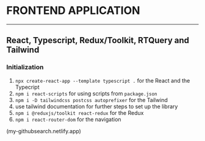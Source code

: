 # FRONTEND APPLICATION
----
## React, Typescript, Redux/Toolkit, RTQuery and Tailwind

### Initialization
1. `npx create-react-app --template typescript .` for the React and the Typecript
2. `npm i react-scripts` for using scripts from `package.json`
3. `npm i -D tailwindcss postcss autoprefixer` for the Tailwind
4. use tailwind documentation for further steps to set  up the library
5. `npm i @reduxjs/toolkit react-redux` for the Redux
6. `npm i react-router-dom` for the navigation

(my-githubsearch.netlify.app)
